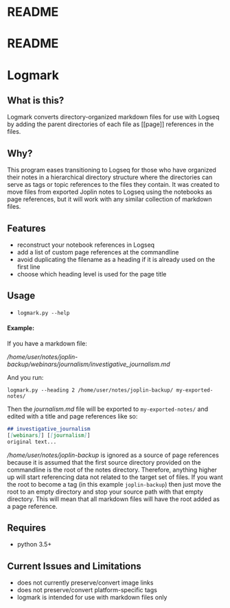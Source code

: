 # README 



# README 



# Logmark

## What is this?

Logmark converts directory-organized markdown files for use with Logseq by adding the parent directories of each file as [[page]] references in the files.



## Why?

This program eases transitioning to Logseq for those who have organized their notes in a hierarchical directory structure where the directories can serve as tags or topic references to the files they contain. It was created to move files from exported Joplin notes to Logseq using the notebooks as page references, but it will work with any similar collection of markdown files.

## Features

- reconstruct your notebook references in Logseq
- add a list of custom page references at the commandline
- avoid duplicating the filename as a heading if it is already used on the first line
- choose which heading level is used for the page title

## Usage

- `logmark.py --help`
#### Example:

If you have a markdown file:

_/home/user/notes/joplin-backup/webinars/journalism/investigative_journalism.md_

And you run:

`logmark.py --heading 2 /home/user/notes/joplin-backup/ my-exported-notes/`

Then the _journalism.md_ file will be exported to `my-exported-notes/` and edited with a title and page references like so:

```markdown
## investigative_journalism
[[webinars]] [[journalism]]
original text...
```

_/home/user/notes/joplin-backup_ is ignored as a source of page references because it is assumed that the first source directory provided on the commandline is the root of the notes directory. Therefore, anything higher up will start referencing data not related to the target set of files. If you want the root to become a tag (in this example `joplin-backup`) then just move the root to an empty directory and stop your source path with that empty directory. This will mean that all markdown files will have the root added as a page reference.

## Requires

- python 3.5+

## Current Issues and Limitations

- does not currently preserve/convert image links
- does not preserve/convert platform-specific tags
- logmark is intended for use with markdown files only
